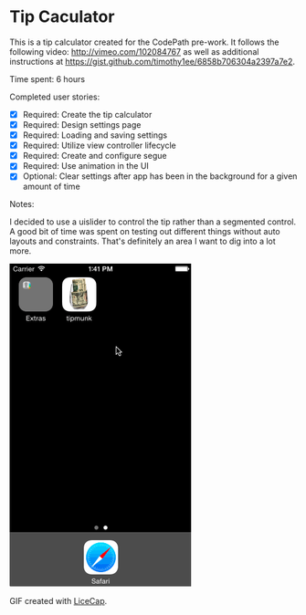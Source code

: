 # Tip Caculator

This is a tip calculator created for the CodePath pre-work. It follows the following video: http://vimeo.com/102084767 as well as additional instructions at https://gist.github.com/timothy1ee/6858b706304a2397a7e2.

Time spent: 6 hours

Completed user stories:

 * [x] Required: Create the tip calculator
 * [x] Required: Design settings page
 * [x] Required: Loading and saving settings
 * [x] Required: Utilize view controller lifecycle
 * [x] Required: Create and configure segue
 * [x] Required: Use animation in the UI
 * [x] Optional: Clear settings after app has been in the background for a given amount of time
 
Notes:

I decided to use a uislider to control the tip rather than a segmented control.
A good bit of time was spent on testing out different things without auto layouts and constraints. That's definitely an area I want to dig into a lot more.

![Video Walkthrough](tip-calc.gif)

GIF created with [LiceCap](http://www.cockos.com/licecap/).
